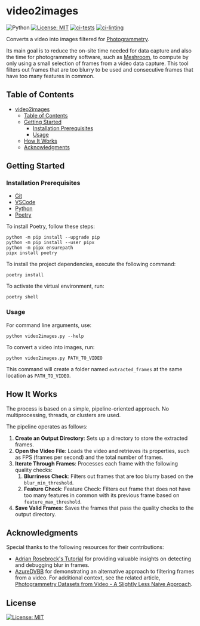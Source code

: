 # video2images

![Python](https://img.shields.io/badge/python-3.12+-blue)
[![License: MIT](https://img.shields.io/badge/License-MIT-yellow.svg)](https://opensource.org/licenses/MIT)
[![ci-tests](https://github.com/RobertHue/video2images/actions/workflows/ci-tests.yml/badge.svg?branch=master)](https://github.com/RobertHue/video2images/actions/workflows/ci-tests.yml)
[![ci-linting](https://github.com/RobertHue/video2images/actions/workflows/ci-linting.yml/badge.svg?branch=master)](https://github.com/RobertHue/video2images/actions/workflows/ci-linting.yml)

Converts a video into images filtered for [Photogrammetry](https://en.wikipedia.org/wiki/Photogrammetry).

Its main goal is to reduce the on-site time needed for data capture and also the time for photogrammetry software, such as [Meshroom](https://github.com/alicevision/Meshroom), to compute by only using a small selection of frames from a video data capture. This tool filters out frames that are too blurry to be used and consecutive frames that have too many features in common.

## Table of Contents

- [video2images](#video2images)
  - [Table of Contents](#table-of-contents)
  - [Getting Started](#getting-started)
    - [Installation Prerequisites](#installation-prerequisites)
    - [Usage](#usage)
  - [How It Works](#how-it-works)
  - [Acknowledgments](#acknowledgments)

## Getting Started

### Installation Prerequisites

- [Git](https://git-scm.com/downloads)
- [VSCode](https://code.visualstudio.com/)
- [Python](https://www.python.org/)
- [Poetry](https://python-poetry.org/)

To install Poetry, follow these steps:

   ```console
   python -m pip install --upgrade pip
   python -m pip install --user pipx
   python -m pipx ensurepath
   pipx install poetry
   ```

To install the project dependencies, execute the following command:

   ```console
   poetry install
   ```

To activate the virtual environment, run:

   ```console
   poetry shell
   ```

### Usage

For command line arguments, use:

  ```console
  python video2images.py --help
  ```

To convert a video into images, run:

  ```console
  python video2images.py PATH_TO_VIDEO
  ```

This command will create a folder named `extracted_frames` at the same location as `PATH_TO_VIDEO`.

## How It Works

The process is based on a simple, pipeline-oriented approach. No multiprocessing, threads, or clusters are used.

The pipeline operates as follows:

1. **Create an Output Directory**: Sets up a directory to store the extracted frames.
2. **Open the Video File**: Loads the video and retrieves its properties, such as FPS (frames per second) and the total number of frames.
3. **Iterate Through Frames**: Processes each frame with the following quality checks:
   1. **Blurriness Check**: Filters out frames that are too blurry based on the `blur_min_threshold`.
   2. **Feature Check**: Feature Check: Filters out frame that does not have too many features in common with its previous frame based on `feature_max_threshold`.
4. **Save Valid Frames**: Saves the frames that pass the quality checks to the output directory.

## Acknowledgments

Special thanks to the following resources for their contributions:

- [Adrian Rosebrock's Tutorial](https://pyimagesearch.com/2015/09/07/blur-detection-with-opencv/) for providing valuable insights on detecting and debugging blur in frames.
- [AzureDVBB](https://gist.github.com/AzureDVBB/) for demonstrating an alternative approach to filtering frames from a video. For additional context, see the related article, [Photogrammetry Datasets from Video - A Slightly Less Naive Approach](https://gist.github.com/AzureDVBB/49f5240faedc421e7c3939567eaddb59).

## License

[![License: MIT](https://img.shields.io/badge/License-MIT-yellow.svg)](https://opensource.org/licenses/MIT)
